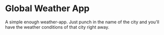 # Global Weather App
A simple enough weather-app. Just punch in the name of the city and you'll have the weather conditions of that city right away.
